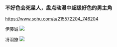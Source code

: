 ### 不好色会死星人，盘点动漫中超级好色的男主角
https://www.sohu.com/a/215572204_746204

伊藤诚
![](https://5b0988e595225.cdn.sohucs.com/images/20180109/ae08be6230504486974babda7da75523.jpeg)

冴羽獠
![](https://5b0988e595225.cdn.sohucs.com/images/20180109/c1b6c4adc68e4a7f905ae92fc1d34fa6.jpeg)
